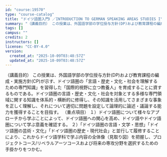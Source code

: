 ```yaml
---
id: "course:19570"
type: "course-catalog"
title: "ドイツ語圏入門Ⅰ ／INTRODUCTION TO GERMAN SPEAKING AREAS STUDIES I"
summary: "（講義目的） この授業は、外国語学部の学位授与方針(DP)および教育課程の編成・実施方針(CP)が示す、ドイツ語圏の「言語・歴史・文化・社会を理解するための専門知識」を習得した「国際的視野に立つ教養人」を育成することに資するものである。ドイ…"
tags: []
campus: ""
credits: 2
instructors: []
license: "CC-BY-4.0"
version:
  created_at: "2025-10-09T03:48:57Z"
  updated_at: "2025-10-09T03:48:57Z"
---
```

（講義目的） この授業は、外国語学部の学位授与方針(DP)および教育課程の編成・実施方針(CP)が示す、ドイツ語圏の「言語・歴史・文化・社会を理解するための専門知識」を習得した「国際的視野に立つ教養人」を育成することに資するものである。ドイツ語圏の言語・歴史・文化・社会を対象とする多様な専門領域に関する知識を体系的・横断的に修得し、その知識を活用してさまざまな事象を正しく理解し、それについて適切に問題を設定して論理的に論述・議論する能力を獲得することを目指す。 （重点項目） １）ドイツ語圏について様々なアプローチから学ぶことによって、ドイツ語圏への関心を高め、ドイツ語やドイツ語圏について学ぶ意義を確認する。 ２）「ドイツ語圏の言語・文学・思想」「ドイツ語圏の芸術・文化」「ドイツ語圏の歴史・現代社会」と並行して履修することにより、これからドイツ語学科で学ぶ内容の全体像（見取り図）を把握し、プロジェクトコース/リベラルアーツコースおよび将来の専攻分野を選択するための手掛かりをつかむ。

